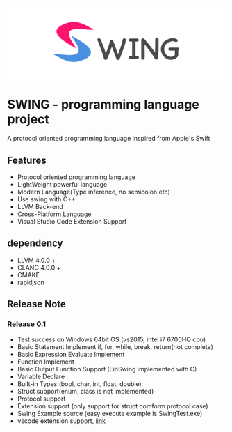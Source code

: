 ![SWING logo](/Logo.png)
# SWING - programming language project
A protocol oriented programming language inspired from Apple`s Swift

## Features
* Protocol oriented programming language
* LightWeight powerful language
* Modern Language(Type inference, no semicolon etc)
* Use swing with C++
* LLVM Back-end
* Cross-Platform Language
* Visual Studio Code Extension Support

## dependency
* LLVM 4.0.0 +
* CLANG 4.0.0 +
* CMAKE
* rapidjson

## Release Note

### Release 0.1
* Test success on Windows 64bit OS (vs2015, intel i7 6700HQ cpu)
* Basic Statement Implement if, for, while, break, return(not complete)
* Basic Expression Evaluate Implement
* Function Implement
* Basic Output Function Support (LibSwing implemented with C)
* Variable Declare
* Built-in Types (bool, char, int, float, double)
* Struct support(enum, class is not implemented)
* Protocol support
* Extension support (only support for struct comform protocol case)
* Swing Example source (easy execute example is SwingTest.exe)
* vscode extension support, [link](https://github.com/SilverJun/swing_vscode)
